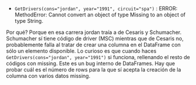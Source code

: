 * `GetDrivers(cons="jordan", year="1991", circuit="spa")` : ERROR: MethodError: Cannot convert an object of type Missing to an object of type String.

Por qué? Porque en esa carrera jordan traía a de Cesaris y Schumacher. Schumacher sí tiene código de driver (MSC) mientras que de Cesaris no, probablemente falla al tratar de crear una columna en el DataFrame con sólo un elemento disponible. Lo curioso es que cuando haces `GetDrivers(cons="jordan", year="1991")` si funciona, rellenando el resto de códigos con missing. Este es un bug interno de DataFrames. Hay que probar cuál es el número de rows para la que sí acepta la creación de la columna con varios datos missing.